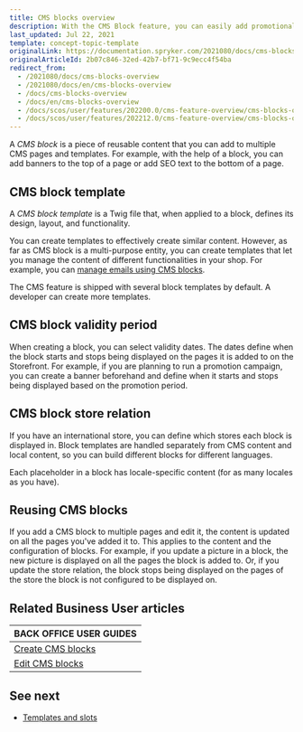 ```yaml
---
title: CMS blocks overview
description: With the CMS Block feature, you can easily add promotional banners and define validity date ranges to emphasize specific, time-limited content.
last_updated: Jul 22, 2021
template: concept-topic-template
originalLink: https://documentation.spryker.com/2021080/docs/cms-blocks-overview
originalArticleId: 2b07c846-32ed-42b7-bf71-9c9ecc4f54ba
redirect_from:
  - /2021080/docs/cms-blocks-overview
  - /2021080/docs/en/cms-blocks-overview
  - /docs/cms-blocks-overview
  - /docs/en/cms-blocks-overview
  - /docs/scos/user/features/202200.0/cms-feature-overview/cms-blocks-overview.html
  - /docs/scos/user/features/202212.0/cms-feature-overview/cms-blocks-overview.html  
---
```


A *CMS block* is a piece of reusable content that you can add to multiple CMS pages and templates. For example, with the help of a block, you can add banners to the top of a page or add SEO text to the bottom of a page.

## CMS block template

A *CMS block template* is a Twig file that, when applied to a block, defines its design, layout, and functionality.

You can create templates to effectively create similar content. However, as far as CMS block is a multi-purpose entity, you can create templates that let you manage the content of different functionalities in your shop. For example, you can [manage emails using CMS blocks](/docs/pbc/all/content-management-system/{{page.version}}/cms-feature-overview/email-as-a-cms-block-overview.html).

The CMS feature is shipped with several block templates by default. A developer can create more templates.

## CMS block validity period

When creating a block, you can select validity dates. The dates define when the block starts and stops being displayed on the pages it is added to on the Storefront. For example, if you are planning to run a promotion campaign, you can create a banner beforehand and define when it starts and stops being displayed based on the promotion period.


## CMS block store relation

If you have an international store, you can define which stores each block is displayed in. Block templates are handled separately from CMS content and local content, so you can build different blocks for different languages.

Each placeholder in a block has locale-specific content (for as many locales as you have).


## Reusing CMS blocks

If you add a CMS block to multiple pages and edit it, the content is updated on all the pages you've added it to.
This applies to the content and the configuration of blocks. For example, if you update a picture in a block, the new picture is displayed on all the pages the block is added to. Or, if you update the store relation, the block stops being displayed on the pages of the store the block is not configured to be displayed on.


<!---

You can create connections to other objects like Customer Groups (show a block only for a specific group) or Countries (show a block for products from a specific country).

## CMS block templates

### Category Blocks
Category blocks are blocks that can be embedded into the category template, for which we can specify on which specific categories we want them to be rendered.

For example, we have a Christmas sale that affects the categories related to toys and sweets. We want to apply the following discount rule for these categories: "When you buy 3 products from this category, the product with a lower price is free".

We want to promote this sale by placing a block that displays the discount rule on the affected categories only.

### Product Blocks
Product blocks are blocks that can be embedded in the product template, for which we can specify on which specific product we want them to be rendered.


--->

## Related Business User articles

|BACK OFFICE USER GUIDES|
|---|
| [Create CMS blocks](/docs/pbc/all/content-management-system/{{page.version}}/manage-in-the-back-office/blocks/create-cms-blocks.html)  |
| [Edit CMS blocks](/docs/pbc/all/content-management-system/{{page.version}}/manage-in-the-back-office/blocks/edit-cms-blocks.html)  |

## See next

* [Templates and slots](/docs/pbc/all/content-management-system/{{page.version}}/cms-feature-overview/templates-and-slots-overview.html)
